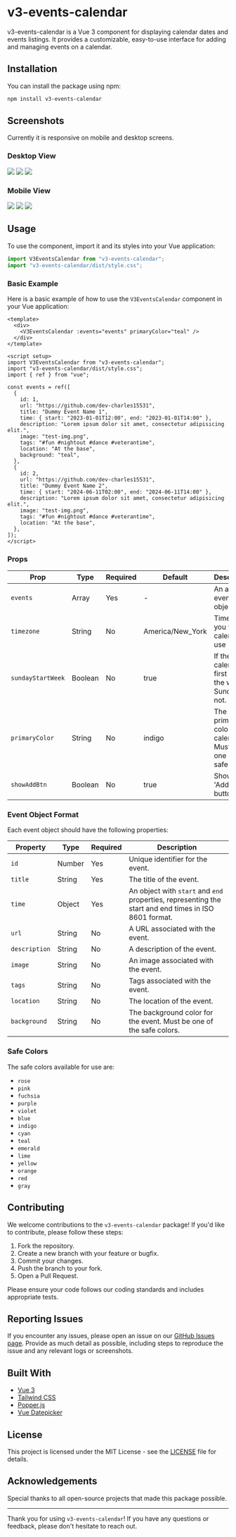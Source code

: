 # v3-events-calendar

v3-events-calendar is a Vue 3 component for displaying calendar dates and events listings. It provides a customizable, easy-to-use interface for adding and managing events on a calendar.

## Installation

You can install the package using npm:

```bash
npm install v3-events-calendar
```

## Screenshots

Currently it is responsive on mobile and desktop screens.

### Desktop View

![](https://github.com/dev-charles15531/v3-events-calendar/blob/main/public/ss1.png)
![](https://github.com/dev-charles15531/v3-events-calendar/blob/main/public/ss2.png)
![](https://github.com/dev-charles15531/v3-events-calendar/blob/main/public/ss3.png)

### Mobile View

![](https://github.com/dev-charles15531/v3-events-calendar/blob/main/public/ss4.png)
![](https://github.com/dev-charles15531/v3-events-calendar/blob/main/public/ss5.png)
![](https://github.com/dev-charles15531/v3-events-calendar/blob/main/public/ss6.png)

## Usage

To use the component, import it and its styles into your Vue application:

```javascript
import V3EventsCalendar from "v3-events-calendar";
import "v3-events-calendar/dist/style.css";
```

### Basic Example

Here is a basic example of how to use the `V3EventsCalendar` component in your Vue application:

```vue
<template>
  <div>
    <V3EventsCalendar :events="events" primaryColor="teal" />
  </div>
</template>

<script setup>
import V3EventsCalendar from "v3-events-calendar";
import "v3-events-calendar/dist/style.css";
import { ref } from "vue";

const events = ref([
  {
    id: 1,
    url: "https://github.com/dev-charles15531",
    title: "Dummy Event Name 1",
    time: { start: "2023-01-01T12:00", end: "2023-01-01T14:00" },
    description: "Lorem ipsum dolor sit amet, consectetur adipisicing elit.",
    image: "test-img.png",
    tags: "#fun #nightout #dance #veterantime",
    location: "At the base",
    background: "teal",
  },
  {
    id: 2,
    url: "https://github.com/dev-charles15531",
    title: "Dummy Event Name 2",
    time: { start: "2024-06-11T02:00", end: "2024-06-11T14:00" },
    description: "Lorem ipsum dolor sit amet, consectetur adipisicing elit.",
    image: "test-img.png",
    tags: "#fun #nightout #dance #veterantime",
    location: "At the base",
  },
]);
</script>
```

### Props

| Prop              | Type    | Required | Default          | Description                                                        |
| ----------------- | ------- | -------- | ---------------- | ------------------------------------------------------------------ |
| `events`          | Array   | Yes      | -                | An array of event objects.                                         |
| `timezone`        | String  | No       | America/New_York | Timezone you want calendar to use                                  |
| `sundayStartWeek` | Boolean | No       | true             | If the calendar's first day of the week is Sunday or not.          |
| `primaryColor`    | String  | No       | indigo           | The primary color of the calendar. Must be one of the safe colors. |
| `showAddBtn`      | Boolean | No       | true             | Show the 'Add event' button                                        |

### Event Object Format

Each event object should have the following properties:

| Property      | Type   | Required | Description                                                                                           |
| ------------- | ------ | -------- | ----------------------------------------------------------------------------------------------------- |
| `id`          | Number | Yes      | Unique identifier for the event.                                                                      |
| `title`       | String | Yes      | The title of the event.                                                                               |
| `time`        | Object | Yes      | An object with `start` and `end` properties, representing the start and end times in ISO 8601 format. |
| `url`         | String | No       | A URL associated with the event.                                                                      |
| `description` | String | No       | A description of the event.                                                                           |
| `image`       | String | No       | An image associated with the event.                                                                   |
| `tags`        | String | No       | Tags associated with the event.                                                                       |
| `location`    | String | No       | The location of the event.                                                                            |
| `background`  | String | No       | The background color for the event. Must be one of the safe colors.                                   |

### Safe Colors

The safe colors available for use are:

- `rose`
- `pink`
- `fuchsia`
- `purple`
- `violet`
- `blue`
- `indigo`
- `cyan`
- `teal`
- `emerald`
- `lime`
- `yellow`
- `orange`
- `red`
- `gray`

## Contributing

We welcome contributions to the `v3-events-calendar` package! If you'd like to contribute, please follow these steps:

1. Fork the repository.
2. Create a new branch with your feature or bugfix.
3. Commit your changes.
4. Push the branch to your fork.
5. Open a Pull Request.

Please ensure your code follows our coding standards and includes appropriate tests.

## Reporting Issues

If you encounter any issues, please open an issue on our [GitHub Issues page](https://github.com/dev-charles15531/v3-events-calendar/issues). Provide as much detail as possible, including steps to reproduce the issue and any relevant logs or screenshots.

## Built With

- [Vue 3](https://vuejs.org/)
- [Tailwind CSS](https://tailwindcss.com/)
- [Popper.js](https://popper.js.org/)
- [Vue Datepicker](https://vue3datepicker.com/)

## License

This project is licensed under the MIT License - see the [LICENSE](LICENSE) file for details.

## Acknowledgements

Special thanks to all open-source projects that made this package possible.

---

Thank you for using `v3-events-calendar`! If you have any questions or feedback, please don't hesitate to reach out.
